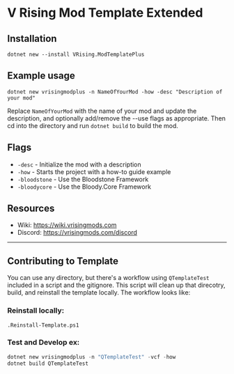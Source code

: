 # V Rising Mod Template Extended

## Installation
`dotnet new --install VRising.ModTemplatePlus`

## Example usage
`dotnet new vrisingmodplus -n NameOfYourMod -how -desc "Description of your mod"`

Replace `NameOfYourMod` with the name of your mod and update the description, and optionally add/remove the --use flags as appropriate. Then cd into the directory and run `dotnet build` to build the mod.

## Flags
- `-desc` - Initialize the mod with a description
- `-how` - Starts the project with a how-to guide example
- `-bloodstone` - Use the Bloodstone Framework
- `-bloodycore` - Use the Bloody.Core Framework

## Resources

- Wiki: https://wiki.vrisingmods.com
- Discord: https://vrisingmods.com/discord

---

## Contributing to Template
You can use any directory, but there's a workflow using `QTemplateTest` included in a script and the gitignore. This script will clean up that direcotry, build, and reinstall the template locally. The workflow looks like:

### Reinstall locally:
`.Reinstall-Template.ps1`

### Test and Develop ex:
```ps1
dotnet new vrisingmodplus -n "QTemplateTest" -vcf -how
dotnet build QTemplateTest
```
